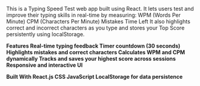 This is a Typing Speed Test web app built using React. It lets users test and improve their typing skills in real-time by measuring:
WPM (Words Per Minute)
CPM (Characters Per Minute)
Mistakes
Time Left
It also highlights correct and incorrect characters as you type and stores your Top Score persistently using localStorage.

<b>Features<b>
Real-time typing feedback
Timer countdown (30 seconds)
Highlights mistakes and correct characters
Calculates WPM and CPM dynamically
Tracks and saves your highest score across sessions
Responsive and interactive UI

<b>Built With<b>
React.js
CSS
JavaScript
LocalStorage for data persistence

